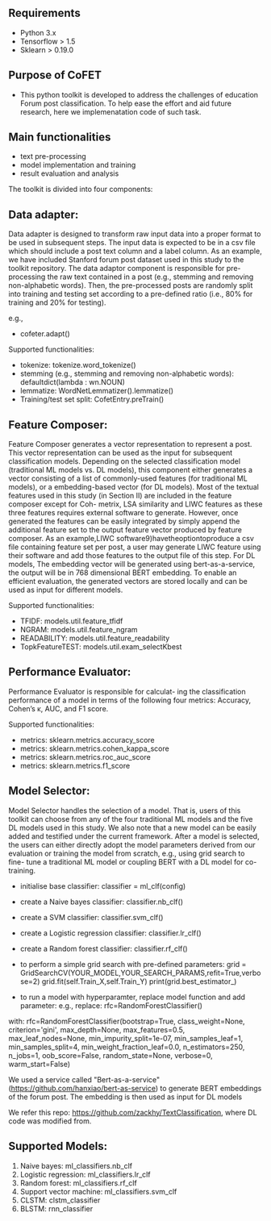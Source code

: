 ## Requirements  
* Python 3.x  
* Tensorflow > 1.5
* Sklearn > 0.19.0  

## Purpose of CoFET 
* This python toolkit is developed to address the challenges of education Forum post classification. To help ease the effort and aid future research, here we implemenatation code of such task.


## Main functionalities
* text pre-processing 
* model implementation and training 
* result evaluation and analysis

The toolkit is divided into four components: 

Data adapter: 
-------------------------------------------------------------------------------------------------------
Data adapter is designed to transform raw input data into a proper format to be used in subsequent steps. The input data is expected to be in a csv file which should include a post text column and a label column. As an example, we have included Stanford forum post dataset used in this study to the toolkit repository. The data adaptor component is responsible for pre-processing the raw text contained in a post (e.g., stemming and removing non-alphabetic words). Then, the pre-processed posts are randomly split into training and testing set according to a pre-defined ratio (i.e., 80% for training and 20% for testing).

e.g., 
* cofeter.adapt()


Supported functionalities: 
* tokenize: tokenize.word_tokenize()
* stemming (e.g., stemming and removing non-alphabetic words): defaultdict(lambda : wn.NOUN)
* lemmatize: WordNetLemmatizer().lemmatize()
* Training/test set split: CofetEntry.preTrain()


Feature Composer:  
-------------------------------------------------------------------------------------------------------
Feature Composer generates a vector representation to represent a post. This vector representation can be used as the input for subsequent classification models. Depending on the selected classification model (traditional ML models vs. DL models), this component either generates a vector consisting of a list of commonly-used features (for traditional ML models), or a embedding-based vector (for DL models). Most of the textual features used in this study (in Section II) are included in the feature composer except for Coh- metrix, LSA similarity and LIWC features as these three features requires external software to generate. However, once generated the features can be easily integrated by simply append the additional feature set to the output feature vector produced by feature composer. As an example,LIWC software9)havetheoptiontoproduce a csv file containing feature set per post, a user may generate LIWC feature using their software and add those features to the output file of this step. For DL models, The embedding vector will be generated using bert-as-a-service, the output will be in 768 dimensional BERT embedding. To enable an efficient evaluation, the generated vectors are stored locally and can be used as input for different models.

Supported functionalities: 
* TFIDF: models.util.feature_tfidf
* NGRAM: models.util.feature_ngram
* READABILITY: models.util.feature_readability
* TopkFeatureTEST: models.util.exam_selectKbest

Performance Evaluator: 
-------------------------------------------------------------------------------------------------------
Performance Evaluator is responsible for calculat- ing the classification performance of a model in terms of the following four metrics: Accuracy, Cohen’s κ, AUC, and F1 score.

Supported functionalities: 
* metrics: sklearn.metrics.accuracy_score
* metrics: sklearn.metrics.cohen_kappa_score
* metrics: sklearn.metrics.roc_auc_score
* metrics: sklearn.metrics.f1_score

Model Selector: 
-------------------------------------------------------------------------------------------------------
Model Selector handles the selection of a model. That is, users of this toolkit can choose from any of the four traditional ML models and the five DL models used in this study. We also note that a new model can be easily added and testified under the current framework. After a model is selected, the users can either directly adopt the model parameters derived from our evaluation or training the model from scratch, e.g., using grid search to fine- tune a traditional ML model or coupling BERT with a DL model for co-training.

* initialise base classifier:
classifier = ml_clf(config)

* create a Naive bayes classifier: 
classifier.nb_clf()

* create a SVM classifier:
classifier.svm_clf()

* create a Logistic regression classifier:
classifier.lr_clf()

* create a Random forest classifier:
classifier.rf_clf()

* to perform a simple grid search with pre-defined parameters:
grid = GridSearchCV(YOUR_MODEL,YOUR_SEARCH_PARAMS,refit=True,verbose=2)
grid.fit(self.Train_X,self.Train_Y)
print(grid.best_estimator_)

* to run a model with hyperparamter, replace model function and add parameter: 
e.g., 
replace: 
rfc=RandomForestClassifier()

with: 
rfc=RandomForestClassifier(bootstrap=True, class_weight=None, criterion='gini',
  max_depth=None, max_features=0.5, max_leaf_nodes=None,
  min_impurity_split=1e-07, min_samples_leaf=1,
  min_samples_split=4, min_weight_fraction_leaf=0.0,
  n_estimators=250, n_jobs=1, oob_score=False, random_state=None,
  verbose=0, warm_start=False)

We used a service called "Bert-as-a-service" (https://github.com/hanxiao/bert-as-service) to generate BERT embeddings of the forum post. 
The embedding is then used as input for DL models

We refer this repo: https://github.com/zackhy/TextClassification, where DL code was modified from. 



Supported Models:
-------------------------------------------------------------------------
1) Naive bayes: ml_classifiers.nb_clf
2) Logistic regression: ml_classifiers.lr_clf
3) Random forest: ml_classifiers.rf_clf
4) Support vector machine: ml_classifiers.svm_clf
5) CLSTM: clstm_classifier
6) BLSTM: rnn_classifier

